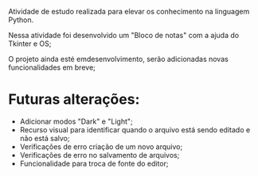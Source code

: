 Atividade de estudo realizada para elevar os conhecimento na linguagem Python.

Nessa atividade foi desenvolvido um "Bloco de notas" com a ajuda do Tkinter e OS;

O projeto ainda esté emdesenvolvimento, serão adicionadas novas funcionalidades em breve;

<h1>Futuras alterações:</h1>
<ul>
<li> Adicionar modos "Dark" e "Light";</li>
<li> Recurso visual para identificar quando o arquivo está sendo editado e não está salvo;</li>
<li> Verificações de erro criação de um novo arquivo;</li>
<li> Verificações de erro no salvamento de arquivos;</li>
<li> Funcionalidade para troca de fonte do editor;</li>
</ul>